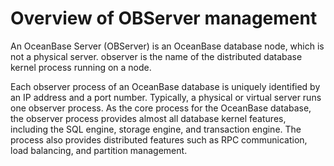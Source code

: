 Overview of OBServer management 
====================================================

An OceanBase Server (OBServer) is an OceanBase database node, which is not a physical server. observer is the name of the distributed database kernel process running on a node. 

Each observer process of an OceanBase database is uniquely identified by an IP address and a port number. Typically, a physical or virtual server runs one observer process. As the core process for the OceanBase database, the observer process provides almost all database kernel features, including the SQL engine, storage engine, and transaction engine. The process also provides distributed features such as RPC communication, load balancing, and partition management.
